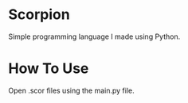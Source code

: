 # Scorpion
Simple programming language I made using Python.


# How To Use
Open .scor files using the main.py file.
